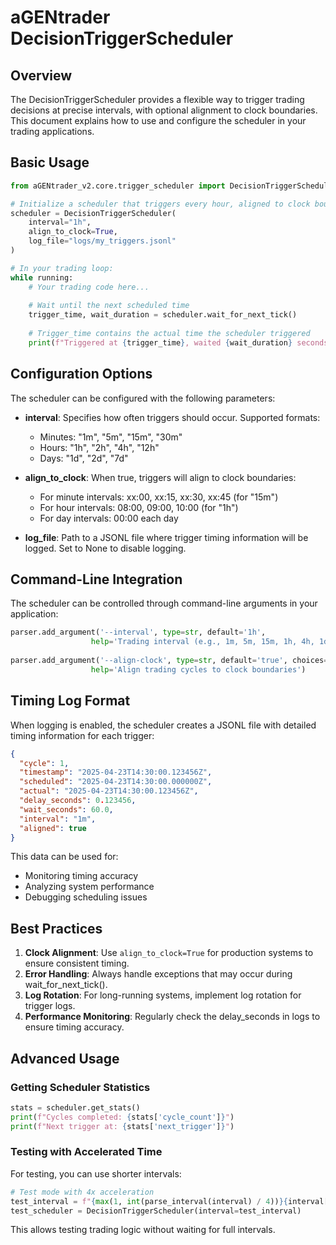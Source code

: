 # aGENtrader DecisionTriggerScheduler

## Overview

The DecisionTriggerScheduler provides a flexible way to trigger trading decisions at precise intervals, with optional alignment to clock boundaries. This document explains how to use and configure the scheduler in your trading applications.

## Basic Usage

```python
from aGENtrader_v2.core.trigger_scheduler import DecisionTriggerScheduler

# Initialize a scheduler that triggers every hour, aligned to clock boundaries
scheduler = DecisionTriggerScheduler(
    interval="1h",
    align_to_clock=True,
    log_file="logs/my_triggers.jsonl"
)

# In your trading loop:
while running:
    # Your trading code here...
    
    # Wait until the next scheduled time
    trigger_time, wait_duration = scheduler.wait_for_next_tick()
    
    # Trigger_time contains the actual time the scheduler triggered
    print(f"Triggered at {trigger_time}, waited {wait_duration} seconds")
```

## Configuration Options

The scheduler can be configured with the following parameters:

- **interval**: Specifies how often triggers should occur. Supported formats:
  - Minutes: "1m", "5m", "15m", "30m"
  - Hours: "1h", "2h", "4h", "12h"
  - Days: "1d", "2d", "7d"

- **align_to_clock**: When true, triggers will align to clock boundaries:
  - For minute intervals: xx:00, xx:15, xx:30, xx:45 (for "15m")
  - For hour intervals: 08:00, 09:00, 10:00 (for "1h")
  - For day intervals: 00:00 each day

- **log_file**: Path to a JSONL file where trigger timing information will be logged. Set to None to disable logging.

## Command-Line Integration

The scheduler can be controlled through command-line arguments in your application:

```python
parser.add_argument('--interval', type=str, default='1h',
                  help='Trading interval (e.g., 1m, 5m, 15m, 1h, 4h, 1d)')
                  
parser.add_argument('--align-clock', type=str, default='true', choices=['true', 'false'],
                  help='Align trading cycles to clock boundaries')
```

## Timing Log Format

When logging is enabled, the scheduler creates a JSONL file with detailed timing information for each trigger:

```json
{
  "cycle": 1,
  "timestamp": "2025-04-23T14:30:00.123456Z",
  "scheduled": "2025-04-23T14:30:00.000000Z",
  "actual": "2025-04-23T14:30:00.123456Z",
  "delay_seconds": 0.123456,
  "wait_seconds": 60.0,
  "interval": "1m",
  "aligned": true
}
```

This data can be used for:
- Monitoring timing accuracy
- Analyzing system performance
- Debugging scheduling issues

## Best Practices

1. **Clock Alignment**: Use `align_to_clock=True` for production systems to ensure consistent timing.
2. **Error Handling**: Always handle exceptions that may occur during wait_for_next_tick().
3. **Log Rotation**: For long-running systems, implement log rotation for trigger logs.
4. **Performance Monitoring**: Regularly check the delay_seconds in logs to ensure timing accuracy.

## Advanced Usage

### Getting Scheduler Statistics

```python
stats = scheduler.get_stats()
print(f"Cycles completed: {stats['cycle_count']}")
print(f"Next trigger at: {stats['next_trigger']}")
```

### Testing with Accelerated Time

For testing, you can use shorter intervals:

```python
# Test mode with 4x acceleration
test_interval = f"{max(1, int(parse_interval(interval) / 4))}{interval[-1]}"
test_scheduler = DecisionTriggerScheduler(interval=test_interval)
```

This allows testing trading logic without waiting for full intervals.